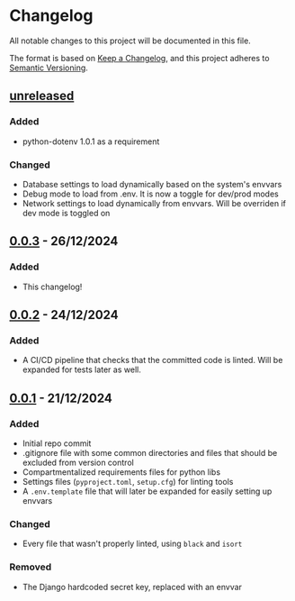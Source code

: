 # Changelog

All notable changes to this project will be documented in this file.

The format is based on [Keep a Changelog](https://keepachangelog.com/en/1.1.0/),
and this project adheres to [Semantic Versioning](https://semver.org/spec/v2.0.0.html).

## [unreleased]

### Added

- python-dotenv 1.0.1 as a requirement

### Changed

- Database settings to load dynamically based on the system's envvars
- Debug mode to load from .env. It is now a toggle for dev/prod modes
- Network settings to load dynamically from envvars. Will be overriden if dev mode is toggled on

## [0.0.3] - 26/12/2024

### Added

- This changelog!

## [0.0.2] - 24/12/2024

### Added

- A CI/CD pipeline that checks that the committed code is linted. Will be expanded for tests later as well.

## [0.0.1] - 21/12/2024

### Added

- Initial repo commit
- .gitignore file with some common directories and files that should be excluded from version control
- Compartmentalized requirements files for python libs
- Settings files (`pyproject.toml`, `setup.cfg`) for linting tools
- A `.env.template` file that will later be expanded for easily setting up envvars

### Changed

- Every file that wasn't properly linted, using `black` and `isort`

### Removed

- The Django hardcoded secret key, replaced with an envvar

[unreleased]: https://github.com/ArceusLegend/drf_ecommerce/compare/0.0.3...HEAD
[0.0.3]: https://github.com/ArceusLegend/drf_ecommerce/compare/0.0.2...0.0.3
[0.0.2]: https://github.com/ArceusLegend/drf_ecommerce/compare/0.0.1...0.0.2
[0.0.1]: https://github.com/ArceusLegend/drf_ecommerce/releases/tag/0.0.1
